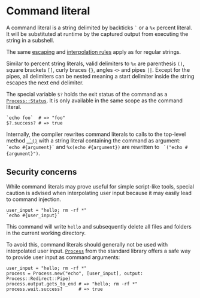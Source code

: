 # Command literal

A command literal is a string delimited by backticks `` ` `` or a `%x` percent literal.
It will be substituted at runtime by the captured output from executing the string in a subshell.

The same [escaping](./string.md#escaping) and [interpolation rules](./string.md#interpolation) apply as for regular strings.

Similar to percent string literals, valid delimiters to `%x` are parenthesis `()`, square brackets `[]`, curly braces `{}`, angles `<>` and pipes `||`. Except for the pipes, all delimiters can be nested meaning a start delimiter inside the string escapes the next end delimiter.

The special variable `$?` holds the exit status of the command as a [`Process::Status`](https://crystal-lang.org/api/0.27.0/Process/Status.html). It is only available in the same scope as the command literal.

```cr
`echo foo`  # => "foo"
$?.success? # => true
```

Internally, the compiler rewrites command literals to calls to the top-level method [`` `()``](https://crystal-lang.org/api/latest/toplevel.html#%60(command):String-class-method) with a string literal containing the command as argument: `` `echo #{argument}` `` and `%x(echo #{argument})` are rewritten to `` `("echo #{argument}")``.

## Security concerns

While command literals may prove useful for simple script-like tools, special caution is advised when interpolating user input because it may easily lead to command injection.

```cr
user_input = "hello; rm -rf *"
`echo #{user_input}`
```

This command will write `hello` and subsequently delete all files and folders in the current working directory.

To avoid this, command literals should generally not be used with interpolated user input. [`Process`](https://crystal-lang.org/api/latest/Process.html) from the standard library offers a safe way to provide user input as command arguments:

```cr
user_input = "hello; rm -rf *"
process = Process.new("echo", [user_input], output: Process::Redirect::Pipe)
process.output.gets_to_end # => "hello; rm -rf *"
process.wait.success?      # => true
```
